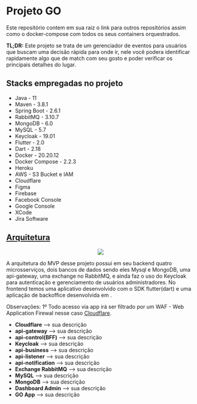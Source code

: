 # Projeto GO

Este repositório contem em sua raiz o link para outros repositórios assim como o docker-compose com todos os seus containers orquestrados.

**TL;DR:** Este projeto se trata de um gerenciador de eventos para usuários que buscam uma decisão rápida para onde ir, nele você podera identificar rapidamente algo que de match com seu gosto e poder verificar os principais detalhes do lugar.

## Stacks empregadas no projeto
* Java - 11
* Maven - 3.8.1
* Spring Boot - 2.6.1
* RabbitMQ - 3.10.7
* MongoDB - 6.0
* MySQL - 5.7
* Keycloak - 19.01
* Flutter - 2.0
* Dart - 2.18
* Docker - 20.20.12
* Docker Compose - 2.2.3
* Heroku
* AWS - S3 Bucket e IAM
* Cloudflare
* Figma
* Firebase
* Facebook Console
* Google Console
* XCode
* Jira Software

## [Arquitetura](https://app.diagrams.net/#G1C4F9m1qkxhmU36VOlm15OinctUIdHRtG)
<p align="center">
  <img src="https://user-images.githubusercontent.com/48265863/188963337-19fc3528-b831-4b27-aab8-a3ff5984b118.png">
</p>

A arquitetura do MVP desse projeto possui em seu backend quatro microsserviços, dois bancos de dados sendo eles Mysql e MongoDB, uma api-gateway, uma exchange no RabbitMQ, e ainda faz o uso do Keycloak para autenticação e gerenciamento de usuários administradores. No frontend temos uma aplicativo desenvolvido com o SDK flutter(dart) e uma aplicação de backoffice desenvolvida em <angular ou vuejs>.

  Observações:
  1º Todo acesso via app irá ser filtrado por um WAF - Web Application Firewal nesse caso [Cloudflare](https://www.cloudflare.com/pt-br/).

* **Cloudflare** --> sua descrição
* **api-gateway** --> sua descrição
* **api-control(BFF)** --> sua descrição
* **Keycloak** --> sua descrição
* **api-business** --> sua descrição
* **api-listener** --> sua descrição
* **api-notification** --> sua descrição
* **Exchange RabbitMQ** --> sua descrição
* **MySQL** --> sua descrição
* **MongoDB** --> sua descrição
* **Dashboard Admin** --> sua descrição
* **GO App** --> sua descrição

  
